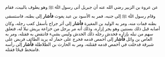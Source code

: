عن عروة بن الزبير رضي الله عنه أن جبريل أتى رسول ﷲ ﷺ وهو يطوف بالبيت، فقام وقام رسول ﷲ ﷺ إلى جنبه، فمر به الأسود بن عبد يغوث **فأشار** إلى بطنه، فاستسقى بطنه فمات منه، ومر به الوليد بن المغيرة **فأشار** إلى أثر جراح بأسفل كعب رجله، وكان أصابه قبل ذلك بسنتين وهو يجر إزاره، وذلك أنه مر برجل من خزاعة يريش نبلا له، فتعلق سهم من نبله بإزاره فخدش رجله ذلك الخدش وليس بشيء فانتقض به فقتله، ومر به العاص بن وائل **فأشار** إلى أخمص قدمه فخرج على حمار له يريد الطائف فربض على شبرقة فدخلت في أخمص قدمه فقتلته، ومر به الحارث بن الطلاطلة **فأشار** إلى رأسه فامتخط قيحًا فقتله.
